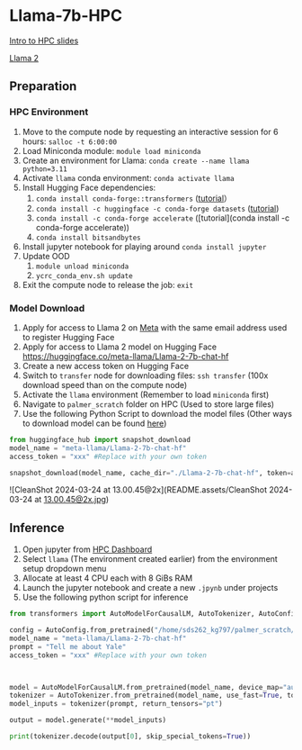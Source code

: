 # Llama-7b-HPC

[Intro to HPC slides](https://docs.google.com/presentation/d/1ZVclDpcvBGjm6CYcPu5WaiwdBvfCX7kjw6cy6tQmZD4/edit#slide=id.g292759f6b3d_0_0) 

[Llama 2](https://huggingface.co/meta-llama/Llama-2-7b-chat-hf)

## Preparation

### HPC Environment

1. Move to the compute node by requesting an interactive session for 6 hours: `salloc -t 6:00:00`
2. Load Miniconda module: `module load miniconda`
3. Create an environment for Llama: `conda create --name llama python=3.11`
4. Activate `llama` conda environment: `conda activate llama`
5. Install Hugging Face dependencies: 
   1. `conda install conda-forge::transformers` ([tutorial](https://huggingface.co/docs/transformers/installation)）
   2. `conda install -c huggingface -c conda-forge datasets` ([tutorial](https://huggingface.co/docs/datasets/installation))
   3. `conda install -c conda-forge accelerate` ([tutorial](conda install -c conda-forge accelerate))
   4. `conda install bitsandbytes`
6. Install jupyter notebook for playing around `conda install jupyter`
7. Update OOD
   1. `module unload miniconda`
   2. `ycrc_conda_env.sh update`
8. Exit the compute node to release the job: `exit`

### Model Download

1. Apply for access to Llama 2 on [Meta](https://llama.meta.com/llama-downloads) with the same email address used to register Hugging Face
2. Apply for access to Llama 2 model on Hugging Face https://huggingface.co/meta-llama/Llama-2-7b-chat-hf
3. Create a new access token on Hugging Face
4. Switch to `transfer` node for downloading files: `ssh transfer` (100x download speed than on the compute node)
5. Activate the `llama` environment (Remember to load `miniconda` first)
6. Navigate to `palmer_scratch` folder on HPC (Used to store large files)
7. Use the following Python Script to download the model files (Other ways to download model can be found [here](https://huggingface.co/docs/transformers/installation))

```python
from huggingface_hub import snapshot_download
model_name = "meta-llama/Llama-2-7b-chat-hf"
access_token = "xxx" #Replace with your own token

snapshot_download(model_name, cache_dir="./Llama-2-7b-chat-hf", token=access_token)
```

![CleanShot 2024-03-24 at 13.00.45@2x](README.assets/CleanShot 2024-03-24 at 13.00.45@2x.jpg)

## Inference

1. Open jupyter from [HPC Dashboard](https://sds262.ycrc.yale.edu/pun/sys/dashboard)
2. Select `llama` (The environment created earlier) from the environment setup dropdown menu
3. Allocate at least 4 CPU each with 8 GiBs RAM
4. Launch the jupyter notebook and create a new `.jpynb` under projects
5. Use the following python script for inference

```python
from transformers import AutoModelForCausalLM, AutoTokenizer, AutoConfig

config = AutoConfig.from_pretrained("/home/sds262_kg797/palmer_scratch/Llama-2-7b-chat-hf/config.json")
model_name = "meta-llama/Llama-2-7b-chat-hf"
prompt = "Tell me about Yale"
access_token = "xxx" #Replace with your own token



model = AutoModelForCausalLM.from_pretrained(model_name, device_map="auto", token=access_token)
tokenizer = AutoTokenizer.from_pretrained(model_name, use_fast=True, token=access_token)
model_inputs = tokenizer(prompt, return_tensors="pt")

output = model.generate(**model_inputs)

print(tokenizer.decode(output[0], skip_special_tokens=True))
```



